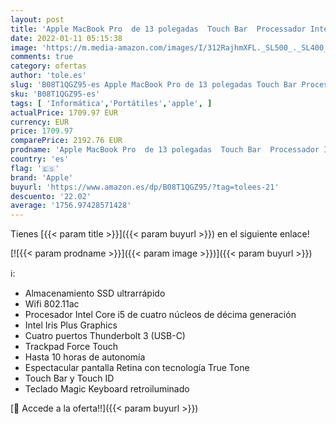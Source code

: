 ```yaml
---
layout: post
title: 'Apple MacBook Pro  de 13 polegadas  Touch Bar  Processador Intel Core i5 Quad-Core a 2 0 GHz de 10.ª geração  16 GB RAM  512 GB SSD  Quatro portas Thunderbolt 3  - Cinzento sideral  Março 2020 '
date: 2022-01-11 05:15:38
image: 'https://m.media-amazon.com/images/I/312RajhmXFL._SL500_._SL400_.jpg'
comments: true
category: ofertas
author: 'tole.es'
slug: 'B08T1QGZ95-es Apple MacBook Pro de 13 polegadas Touch Bar Processador...'
sku: 'B08T1QGZ95-es'
tags: [ 'Informática','Portátiles','apple', ]
actualPrice: 1709.97 EUR
currency: EUR
price: 1709.97
comparePrice: 2192.76 EUR
prodname: 'Apple MacBook Pro  de 13 polegadas  Touch Bar  Processador Intel Core i5 Quad-Core a 2 0 GHz de 10.ª geração  16 GB RAM  512 GB SSD  Quatro portas Thunderbolt 3  - Cinzento sideral  Março 2020 '
country: 'es'
flag: '🇪🇸'
brand: 'Apple'
buyurl: 'https://www.amazon.es/dp/B08T1QGZ95/?tag=tolees-21'
descuento: '22.02'
average: '1756.97428571428'
---
```


Tienes [{{< param title >}}]({{< param buyurl >}}) en el siguiente enlace!

[![{{< param prodname >}}]({{< param image >}})]({{< param buyurl >}})

ℹ️:

- Almacenamiento SSD ultrarrápido
- Wifi 802.11ac
- Procesador Intel Core i5 de cuatro núcleos de décima generación
- Intel Iris Plus Graphics
- Cuatro puertos Thunderbolt 3 (USB-C)
- Trackpad Force Touch
- Hasta 10 horas de autonomía
- Espectacular pantalla Retina con tecnología True Tone
- Touch Bar y Touch ID
- Teclado Magic Keyboard retroiluminado

[🛒 Accede a la oferta!!]({{< param buyurl >}})
